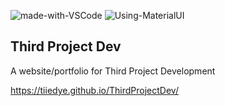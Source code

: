 ![made-with-VSCode](https://img.shields.io/badge/Made%20With-VS%20Code-blue)  ![Using-MaterialUI](https://img.shields.io/badge/Using-Material%20UI-ff69b4)

## Third Project Dev

A website/portfolio for Third Project Development

https://tiiedye.github.io/ThirdProjectDev/

